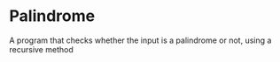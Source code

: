 # Palindrome
A program that checks whether the input is a palindrome or not, using a recursive method
